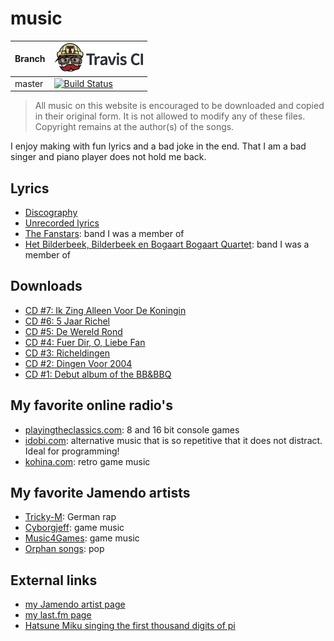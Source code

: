 # music

Branch|[![Travis CI logo](TravisCI.png)](https://travis-ci.org)
---|---
master|[![Build Status](https://travis-ci.org/richelbilderbeek/music.svg?branch=master)](https://travis-ci.org/richelbilderbeek/music)

> All music on this website is encouraged to be downloaded and copied in their original form.
> It is not allowed to modify any of these files.
> Copyright remains at the author(s) of the songs.

I enjoy making with fun lyrics and a bad joke in the end.
That I am a bad singer and piano player does not hold me back.

## Lyrics

 * [Discography](Discography.md)
 * [Unrecorded lyrics](UnrecordedLyrics.md)
 * [The Fanstars](TheFanstars.md): band I was a member of
 * [Het Bilderbeek, Bilderbeek en Bogaart Bogaart Quartet](Quartet.md): band I was a member of

## Downloads

 * [CD #7: Ik Zing Alleen Voor De Koningin](https://github.com/richelbilderbeek/IkZingAlleenVoorDeKoningin)
 * [CD #6: 5 Jaar Richel](https://github.com/richelbilderbeek/VijfJaarRichel)
 * [CD #5: De Wereld Rond](http://www.richelbilderbeek.nl/MusicCd5.htm)
 * [CD #4: Fuer Dir, O, Liebe Fan](http://www.richelbilderbeek.nl/MusicCd4.htm)
 * [CD #3: Richeldingen](http://www.richelbilderbeek.nl/MusicCd3.htm)
 * [CD #2: Dingen Voor 2004](http://www.richelbilderbeek.nl/MusicCd2.htm)
 * [CD #1: Debut album of the BB&BBQ](http://www.richelbilderbeek.nl/MusicCd1.htm)

## My favorite online radio's

 * [playingtheclassics.com](http://playingtheclassics.com): 8 and 16 bit console games
 * [idobi.com](http://idobi.com): alternative music that is so repetitive that it does not distract. Ideal for programming!
 * [kohina.com](http://www.kohina.com/): retro game music

## My favorite Jamendo artists

 * [Tricky-M](http://www.trickym.de.tl): German rap
 * [Cyborgjeff](http://www.studio-quena.be/cyborgjeff/blog): game music
 * [Music4Games](http://licensetothrillmusic.com): game music
 * [Orphan songs](http://www.orphansongs.com): pop

## External links

 * [my Jamendo artist page](http://www.jamendo.com/en/artist/Richel_Bilderbeek)
 * [my last.fm page](http://www.last.fm/music/Richel+Bilderbeek)
 * [Hatsune Miku singing the first thousand digits of pi](https://www.youtube.com/watch?v=TRR0H5NNfKs)
